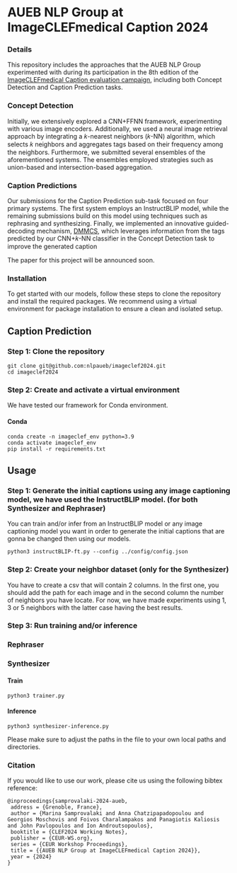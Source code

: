 
# AUEB NLP Group at ImageCLEFmedical Caption 2024

### Details
This repository includes the approaches that the AUEB NLP Group experimented with during its participation in the 8th edition of the [ImageCLEFmedical Caption evaluation campaign](https://www.imageclef.org/2024/medical/caption), including both Concept Detection and Caption Prediction tasks.

### Concept Detection
Initially, we extensively explored a CNN+FFNN framework, experimenting with various image encoders. Additionally, we used a neural image retrieval approach by integrating a 𝑘-nearest neighbors (𝑘-NN) algorithm, which selects 𝑘 neighbors and aggregates tags based on their frequency among the neighbors. Furthermore, we submitted several ensembles of the aforementioned systems. The ensembles employed strategies such as union-based and intersection-based aggregation.

### Caption Predictions
Our submissions for the Caption Prediction sub-task focused on four primary systems. The first system employs an InstructBLIP model, while the remaining submissions build on this model using techniques such as rephrasing and synthesizing. Finally, we implemented an innovative guided-decoding mechanism, [DMMCS](https://github.com/nlpaueb/dmmcs), which leverages information from the tags predicted by our CNN+𝑘-NN classifier in the Concept Detection task to improve the generated caption

The paper for this project will be announced soon.

### Installation
To get started with our models, follow these steps to clone the repository and install the required packages. We recommend using a virtual environment for package installation to ensure a clean and isolated setup.

## Caption Prediction

### Step 1: Clone the repository

```
git clone git@github.com:nlpaueb/imageclef2024.git
cd imageclef2024
```

### Step 2: Create and activate a virtual environment

We have tested our framework for Conda environment.

#### Conda

```
conda create -n imageclef_env python=3.9
conda activate imageclef_env
pip install -r requirements.txt
```
## Usage

### Step 1: Generate the initial captions using any image captioning model, we have used the InstructBLIP model. (for both Synthesizer and Rephraser)

You can train and/or infer from an InstructBLIP model or any image captioning model you want in order to generate the initial captions that are gonna be changed then using our models.

```
python3 instructBLIP-ft.py --config ../config/config.json
```

### Step 2: Create your neighbor dataset (only for the Synthesizer)

You have to create a csv that will contain 2 columns. In the first one, you should add the path for each image and in the second column the number of neighbors you have locate. For now, we have made experiments using 1, 3 or 5 neighbors with the latter case having the best results. 

### Step 3: Run training and/or inference 
### Rephraser

### Synthesizer
#### Train

```
python3 trainer.py 
```

#### Inference

```
python3 synthesizer-inference.py 
```


Please make sure to adjust the paths in the file to your own local paths and directories.


### Citation
If you would like to use our work, please cite us using the following bibtex reference:


```
@inproceedings{samprovalaki-2024-aueb,
 address = {Grenoble, France},
 author = {Marina Samprovalaki and Anna Chatzipapadopoulou and Georgios Moschovis and Foivos Charalampakos and Panagiotis Kaliosis and John Pavlopoulos and Ion Androutsopoulos},
 booktitle = {CLEF2024 Working Notes},
 publisher = {CEUR-WS.org},
 series = {CEUR Workshop Proceedings},
 title = {{AUEB NLP Group at ImageCLEFmedical Caption 2024}},
 year = {2024}
}
```
